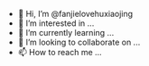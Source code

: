 - 👋 Hi, I’m @fanjielovehuxiaojing
- 👀 I’m interested in ...
- 🌱 I’m currently learning ...
- 💞️ I’m looking to collaborate on ...
- 📫 How to reach me ...

<!---
fanjieloveliying/fanjieloveliying is a ✨ special ✨ repository because its `README.md` (this file) appears on your GitHub profile.
You can click the Preview link to take a look at your changes.
--->
